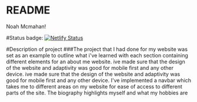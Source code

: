 # README

Noah Mcmahan!

#Status badge: [![Netlify Status](https://api.netlify.com/api/v1/badges/d59a30af-d9e2-4b18-a401-a9311ed70abf/deploy-status)](https://app.netlify.com/sites/about-me-noahbam2/deploys)

#Description of project
###The project that I had done for my website was set as an example to outline what i've learned with each section containing different elements for an about me website. ive made sure that the design of the website and adaptivity was good for mobile first and any other device. ive made sure that the design of the website and adaptivity was good for mobile first and any other device.  I've implemented a navbar which takes me to different areas on my website for ease of access to different parts of the site. The biography highlights myself and what my hobbies are 
